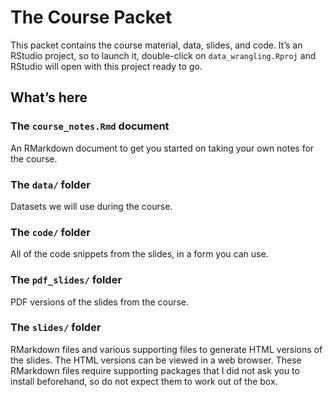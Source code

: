 <!-- README.md is generated from README.Rmd. Please edit that file -->

# The Course Packet

This packet contains the course material, data, slides, and code. It’s
an RStudio project, so to launch it, double-click on
`data_wrangling.Rproj` and RStudio will open with this project ready to
go.

## What’s here

### The `course_notes.Rmd` document

An RMarkdown document to get you started on taking your own notes for
the course.

### The `data/` folder

Datasets we will use during the course.

### The `code/` folder

All of the code snippets from the slides, in a form you can use.

### The `pdf_slides/` folder

PDF versions of the slides from the course.

### The `slides/` folder

RMarkdown files and various supporting files to generate HTML versions
of the slides. The HTML versions can be viewed in a web browser. These
RMarkdown files require supporting packages that I did not ask you to
install beforehand, so do not expect them to work out of the box.

